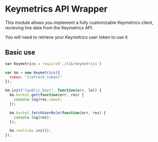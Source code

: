 # Keymetrics API Wrapper

This module allows you implement a fully customizable Keymetrics client, recieving live data from the Keymetrics API.

You will need to retrieve your Keymetrics user token to use it.

## Basic use

```javascript
var Keymetrics = require('./lib/keymetrics')

var km = new Keymetrics({
  token: "[refresh_token]"
});

km.init("[public_key]", function(err, lel) {
  km.bucket.get(function(err, res) {
    console.log(res.name);
  });

  km.bucket.fetchUserRole(function(err, res) {
    console.log(res);
  });

  km.realtime.init();
});

```